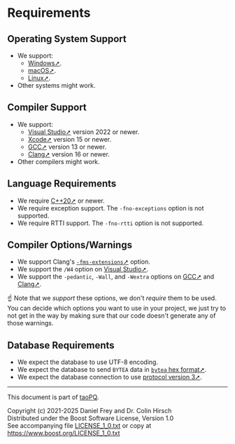 # Requirements

## Operating System Support

* We support:
  * [Windows➚](https://en.wikipedia.org/wiki/Microsoft_Windows).
  * [macOS➚](https://en.wikipedia.org/wiki/MacOS).
  * [Linux➚](https://en.wikipedia.org/wiki/Linux).
* Other systems might work.

## Compiler Support

* We support:
  * [Visual Studio➚](https://en.wikipedia.org/wiki/Microsoft_Visual_Studio) version 2022 or newer.
  * [Xcode➚](https://en.wikipedia.org/wiki/Xcode) version 15 or newer.
  * [GCC➚](https://gcc.gnu.org/) version 13 or newer.
  * [Clang➚](https://clang.llvm.org/) version 16 or newer.
* Other compilers might work.

## Language Requirements

* We require [C++20➚](https://en.wikipedia.org/wiki/C%2B%2B20) or newer.
* We require exception support. The `-fno-exceptions` option is not supported.
* We require RTTI support. The `-fno-rtti` option is not supported.

## Compiler Options/Warnings

* We support Clang's [`-fms-extensions`➚](https://clang.llvm.org/docs/MSVCCompatibility.html) option.
* We support the `/W4` option on [Visual Studio➚](https://docs.microsoft.com/en-us/cpp/build/reference/compiler-option-warning-level).
* We support the `-pedantic`, `-Wall`, and `-Wextra` options on [GCC➚](https://gcc.gnu.org/onlinedocs/gcc/Warning-Options.html) and [Clang➚](https://clang.llvm.org/docs/DiagnosticsReference.html).

:point_up: Note that we *support* these options, we don't *require* them to be used.
You can decide which options you want to use in your project, we just try to not get in the way by making sure that our code doesn't generate any of those warnings.

## Database Requirements

* We expect the database to use UTF-8 encoding.
* We expect the database to send `BYTEA` data in [`bytea` hex format➚](https://www.postgresql.org/docs/current/datatype-binary.html).
* We expect the database connection to use [protocol version 3➚](https://www.postgresql.org/docs/current/protocol.html).

---

This document is part of [taoPQ](https://github.com/taocpp/taopq).

Copyright (c) 2021-2025 Daniel Frey and Dr. Colin Hirsch<br>
Distributed under the Boost Software License, Version 1.0<br>
See accompanying file [LICENSE_1_0.txt](../LICENSE_1_0.txt) or copy at https://www.boost.org/LICENSE_1_0.txt
